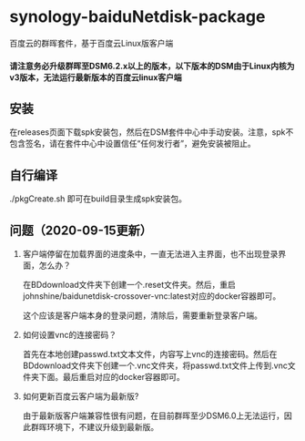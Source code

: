# synology-baiduNetdisk-package

百度云的群晖套件，基于百度云Linux版客户端

#### 请注意务必升级群晖至DSM6.2.x以上的版本，以下版本的DSM由于Linux内核为v3版本，无法运行最新版本的百度云linux客户端

## 安装

在releases页面下载spk安装包，然后在DSM套件中心中手动安装。注意，spk不包含签名，请在套件中心中设置信任“任何发行者”，避免安装被阻止。

## 自行编译

./pkgCreate.sh 即可在build目录生成spk安装包。

## 问题（2020-09-15更新）

1. 客户端停留在加载界面的进度条中，一直无法进入主界面，也不出现登录界面，怎么办？

   在BDdownload文件夹下创建一个.reset文件夹。然后，重启johnshine/baidunetdisk-crossover-vnc:latest对应的docker容器即可。

   这个应该是客户端本身的登录问题，清除后，需要重新登录客户端。

2. 如何设置vnc的连接密码？

   首先在本地创建passwd.txt文本文件，内容写上vnc的连接密码。然后在BDdownload文件夹下创建一个.vnc文件夹，将passwd.txt文件上传到.vnc文件夹下面。最后重启对应的docker容器即可。

3. 如何更新百度云客户端为最新版?

   由于最新版客户端兼容性很有问题，在目前群晖至少DSM6.0上无法运行，因此群晖环境下，不建议升级到最新版。
